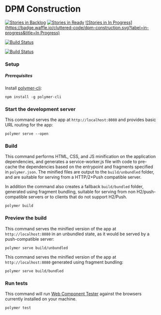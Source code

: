 # DPM Construction

[![Stories in Backlog](https://badge.waffle.io/cluttered-code/dpm-construction.svg?label=backlog&title=Backlog)](http://waffle.io/cluttered-code/dpm-construction)
[![Stories in Ready](https://badge.waffle.io/cluttered-code/dpm-construction.svg?label=ready&title=Ready)](http://waffle.io/cluttered-code/dpm-construction)
[![Stories in In Progress](https://badge.waffle.io/cluttered-code/dpm-construction.svg?label=in-progress&title=In Progress)](http://waffle.io/cluttered-code/dpm-construction)

[![Build Status](https://saucelabs.com/browser-matrix/cluttered-code.svg)](https://saucelabs.com/beta/builds/a8b4729490d441b8a9d1cd0feee4bb93)

[![Build Status](https://travis-ci.org/cluttered-code/dpm-construction.svg?branch=master)](https://travis-ci.org/cluttered-code/dpm-construction)

### Setup

##### Prerequisites

Install [polymer-cli](https://github.com/Polymer/polymer-cli):

    npm install -g polymer-cli

### Start the development server

This command serves the app at `http://localhost:8080` and provides basic URL
routing for the app:

    polymer serve --open


### Build

This command performs HTML, CSS, and JS minification on the application
dependencies, and generates a service-worker.js file with code to pre-cache the
dependencies based on the entrypoint and fragments specified in `polymer.json`.
The minified files are output to the `build/unbundled` folder, and are suitable
for serving from a HTTP/2+Push compatible server.

In addition the command also creates a fallback `build/bundled` folder,
generated using fragment bundling, suitable for serving from non
H2/push-compatible servers or to clients that do not support H2/Push.

    polymer build

### Preview the build

This command serves the minified version of the app at `http://localhost:8080`
in an unbundled state, as it would be served by a push-compatible server:

    polymer serve build/unbundled

This command serves the minified version of the app at `http://localhost:8080`
generated using fragment bundling:

    polymer serve build/bundled

### Run tests

This command will run
[Web Component Tester](https://github.com/Polymer/web-component-tester) against the
browsers currently installed on your machine.

    polymer test
